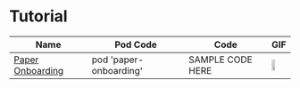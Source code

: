 Tutorial
======================
Name | Pod Code | Code | GIF
--- | --- | --- | ---
[Paper Onboarding](https://github.com/Ramotion/paper-onboarding) | pod 'paper-onboarding' | SAMPLE CODE HERE |  <img src="/Controls/readme_assets/paper-onboarding-image-1.gif" width="49%">

